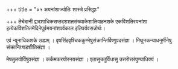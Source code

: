 +++
title = "०५ अयनांशाज्योतिः शास्त्रे प्रसिद्धाः"

+++
तेचेदानी द्वादशाधिकसप्तदशशतसंख्याकेशालिवाहनशके एकविंशतिरयनांशा इत्येकविंशतितमेदिनेपूर्वमयनांशपर्वकाल इतिपर्यवसन्नोर्थः।  

एवं न्यूनाधिकशके ऊह्यम् । वृषसिंहवृश्चिककुम्भेषुसंक्रान्तिर्विष्णुपदसंज्ञा । मिथुनकन्याधनुर्मीनेषु संक्रान्तिःषडशीतिसंज्ञा ।  

मेषतुलयोर्विषुवसंज्ञा । कर्कमकरयोरनयसंज्ञा । एतासुचतुर्विधासु उत्तरोत्तरंपुण्याधिक्यं ।  
